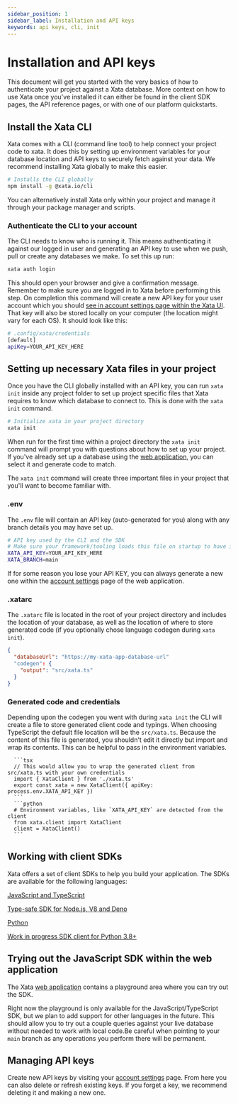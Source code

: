 ```yaml
---
sidebar_position: 1
sidebar_label: Installation and API keys
keywords: api keys, cli, init
---
```


# Installation and API keys

This document will get you started with the very basics of how to authenticate your project against a Xata database. More context on how to use Xata once you've installed it can either be found in the client SDK pages, the API reference pages, or with one of our platform quickstarts.

## Install the Xata CLI

Xata comes with a CLI (command line tool) to help connect your project code to xata. It does this by setting up environment variables for your database location and API keys to securely fetch against your data. We recommend installing Xata globally to make this easier.

```bash
# Installs the CLI globally
npm install -g @xata.io/cli
```

You can alternatively install Xata only within your project and manage it through your package manager and scripts.

### Authenticate the CLI to your account

The CLI needs to know who is running it. This means authenticating it against our logged in user and generating an API key to use when we push, pull or create any databases we make. To set this up run:

```bash
xata auth login
```

This should open your browser and give a confirmation message. Remember to make sure you are logged in to Xata before performing this step. On completion this command will create a new API key for your user account which you should [see in account settings page within the Xata UI][1]. That key will also be stored locally on your computer (the location might vary for each OS). It should look like this:

```sh
# .config/xata/credentials
[default]
apiKey=YOUR_API_KEY_HERE
```

## Setting up necessary Xata files in your project

Once you have the CLI globally installed with an API key, you can run `xata init` inside any project folder to set up project specific files that Xata requires to know which database to connect to. This is done with the `xata init` command.

```bash
# Initialize xata in your project directory
xata init
```

When run for the first time within a project directory the `xata init` command will prompt you with questions about how to set up your project. If you've already set up a database using the [web application][0], you can select it and generate code to match.

The `xata init` command will create three important files in your project that you'll want to become familiar with.

### .env

The `.env` file will contain an API key (auto-generated for you) along with any branch details you may have set up.

```bash
# API key used by the CLI and the SDK
# Make sure your framework/tooling loads this file on startup to have it available for the SDK
XATA_API_KEY=YOUR_API_KEY_HERE
XATA_BRANCH=main
```

If for some reason you lose your API KEY, you can always generate a new one within the [account settings][1] page of the web application.

### .xatarc

The `.xatarc` file is located in the root of your project directory and includes the location of your database, as well as the location of where to store generated code (if you optionally chose language codegen during `xata init`).

```json
{
  "databaseUrl": "https://my-xata-app-database-url"
  "codegen": {
    "output": "src/xata.ts"
  }
}
```

### Generated code and credentials

Depending upon the codegen you went with during `xata init` the CLI will create a file to store generated client code and typings. When choosing TypeScript the default file location will be the `src/xata.ts`. Because the content of this file is generated, you shouldn't edit it directly but import and wrap its contents. This can be helpful to pass in the environment variables.

````tsx|python
  ```tsx
  // This would allow you to wrap the generated client from src/xata.ts with your own credentials
  import { XataClient } from './xata.ts'
  export const xata = new XataClient({ apiKey: process.env.XATA_API_KEY })
  ```
  ```python
  # Environment variables, like `XATA_API_KEY` are detected from the client
  from xata.client import XataClient
  client = XataClient()
  ```
````

## Working with client SDKs

Xata offers a set of client SDKs to help you build your application. The SDKs are available for the following languages:

<div className="docs-cards">
    <div className="docs-card-group">
        <a href="/typescript-client/overview" className="docs-card">
            <span>JavaScript and TypeScript</span>
            <p>Type-safe SDK for Node.js, V8 and Deno</p>
        </a>
        <a href="/python-sdk/overview" className="docs-card">
            <span>Python</span>
            <p>Work in progress SDK client for Python 3.8+</p>
        </a>
    </div>
</div>

## Trying out the JavaScript SDK within the web application

The Xata [web application][0] contains a playground area where you can try out the SDK.

Right now the playground is only available for the JavaScript/TypeScript SDK, but we plan to add support for other languages in the future. This should allow you to try out a couple queries against your live database without needed to work with local code.Be careful when pointing to your `main` branch as any operations you perform there will be permanent.

## Managing API keys

Create new API keys by visiting your [account settings][1] page. From here you can also delete or refresh existing keys. If you forget a key, we recommend deleting it and making a new one.

[0]: https://app.xata.io/
[1]: https://app.xata.io/settings
